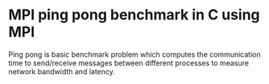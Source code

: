# MPI ping pong benchmark in C using MPI

Ping pong is basic benchmark problem which computes the communication time to send/receive messages between different processes to measure network bandwidth and latency.
